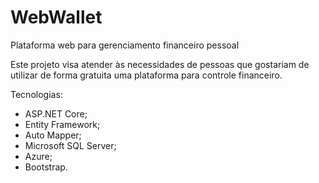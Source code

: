 # WebWallet
Plataforma web para gerenciamento financeiro pessoal

Este projeto visa atender às necessidades de pessoas que gostariam de utilizar de forma gratuita uma plataforma para controle financeiro.

Tecnologias:
  - ASP.NET Core;
  - Entity Framework;
  - Auto Mapper;
  - Microsoft SQL Server;
  - Azure;
  - Bootstrap.
